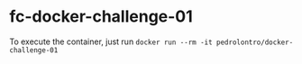 # fc-docker-challenge-01
To execute the container, just run
`docker run --rm -it pedrolontro/docker-challenge-01`
